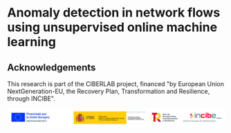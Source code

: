 # Anomaly detection in network flows using unsupervised online machine learning

## Acknowledgements

This research is part of the CIBERLAB project, financed "by European Union NextGeneration-EU, the Recovery Plan, Transformation and Resilience, through INCIBE".

![logo of INCIBE](imgs/INCIBE_logo.jpg)